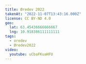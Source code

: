 ```yaml
---
title: Øredev 2022
takenAt: "2022-11-07T13:43:16.000Z"
license: CC BY-ND 4.0
geo:
  lat: 63.45436666666667
  lng: 10.918386111111111
tags:
  - oredev
  - Øredev2022
video:
  youtube: uCbaFKuaHFU
---
```

